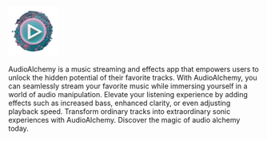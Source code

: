 <img src="https://github.com/biancainsk/AudioAlchemy/blob/main/Logo.png" width="100" height="100">

AudioAlchemy is a music streaming and effects app that empowers users to unlock the hidden potential of their favorite tracks.
With AudioAlchemy, you can seamlessly stream your favorite music while immersing yourself in a world of audio manipulation. Elevate your listening experience by adding effects such as increased bass, enhanced clarity, or even adjusting playback speed. Transform ordinary tracks into extraordinary sonic experiences with AudioAlchemy.
Discover the magic of audio alchemy today.
